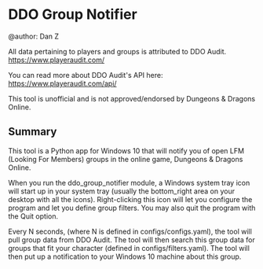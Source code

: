 # DDO Group Notifier
@author: Dan Z

All data pertaining to players and groups is attributed to DDO Audit. https://www.playeraudit.com/

You can read more about DDO Audit's API here: https://www.playeraudit.com/api/

This tool is unofficial and is not approved/endorsed by Dungeons & Dragons Online.

## Summary
This tool is a Python app for Windows 10 that will notify you of open LFM (Looking For Members) groups in the online game, Dungeons & Dragons Online.

When you run the ddo_group_notifier module, a Windows system tray icon will start up in your system tray (usually the bottom_right area on your desktop with all the icons). Right-clicking this icon will let you configure the program and let you define group filters. You may also quit the program with the Quit option.

Every N seconds, (where N is defined in configs/configs.yaml), the tool will pull group data from DDO Audit. The tool will then search this group data for groups that fit your character (defined in configs/filters.yaml). The tool will then put up a notification to your Windows 10 machine about this group.